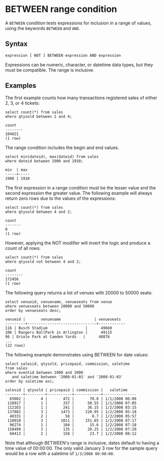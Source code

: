 # BETWEEN range condition<a name="r_range_condition"></a>

A `BETWEEN` condition tests expressions for inclusion in a range of values, using the keywords `BETWEEN` and `AND`\. 

## Syntax<a name="r_range_condition-synopsis"></a>

```
expression [ NOT ] BETWEEN expression AND expression
```

Expressions can be numeric, character, or datetime data types, but they must be compatible\. The range is inclusive\.

## Examples<a name="r_range_condition-examples"></a>

The first example counts how many transactions registered sales of either 2, 3, or 4 tickets: 

```
select count(*) from sales
where qtysold between 2 and 4;

count
--------
104021
(1 row)
```

The range condition includes the begin and end values\.

```
select min(dateid), max(dateid) from sales
where dateid between 1900 and 1910;

min  | max 
-----+-----
1900 | 1910
```

The first expression in a range condition must be the lesser value and the second expression the greater value\. The following example will always return zero rows due to the values of the expressions: 

```
select count(*) from sales
where qtysold between 4 and 2;

count
-------
0
(1 row)
```

However, applying the NOT modifier will invert the logic and produce a count of all rows: 

```
select count(*) from sales
where qtysold not between 4 and 2;

count
--------
172456
(1 row)
```

The following query returns a list of venues with 20000 to 50000 seats: 

```
select venueid, venuename, venueseats from venue
where venueseats between 20000 and 50000
order by venueseats desc;

venueid |       venuename               | venueseats
---------+-------------------------------+------------
116 | Busch Stadium                 |      49660
106 | Rangers BallPark in Arlington |      49115
96 | Oriole Park at Camden Yards   |      48876
...
(22 rows)
```

The following example demonstrates using BETWEEN for date values:

```
select salesid, qtysold, pricepaid, commission, saletime 
from sales 
where eventid between 1000 and 2000 
   and saletime between '2008-01-01' and '2008-01-03'
order by saletime asc;

salesid | qtysold | pricepaid | commission |   saletime
--------+---------+-----------+------------+---------------
  65082 |       4 |       472 |       70.8 | 1/1/2008 06:06
 110917 |       1 |       337 |      50.55 | 1/1/2008 07:05
 112103 |       1 |       241 |      36.15 | 1/2/2008 03:15
 137882 |       3 |      1473 |     220.95 | 1/2/2008 05:18
  40331 |       2 |        58 |        8.7 | 1/2/2008 05:57
 110918 |       3 |      1011 |     151.65 | 1/2/2008 07:17
  96274 |       1 |       104 |       15.6 | 1/2/2008 07:18
 150499 |       3 |       135 |      20.25 | 1/2/2008 07:20
  68413 |       2 |       158 |       23.7 | 1/2/2008 08:12
```

Note that although BETWEEN's range is inclusive, dates default to having a time value of 00:00:00\. The only valid January 3 row for the sample query would be a row with a saletime of `1/3/2008 00:00:00`\.
